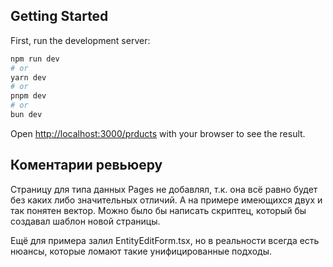 ## Getting Started

First, run the development server:

```bash
npm run dev
# or
yarn dev
# or
pnpm dev
# or
bun dev
```

Open [http://localhost:3000/prducts](http://localhost:3000/prducts) with your browser to see the result.

## Коментарии ревьюеру

Страницу для типа данных Pages не добавлял, т.к. она всё равно будет без каких либо значительных отличий. А на примере имеющихся двух и так понятен вектор. Можно было бы написать скриптец, который бы создавал шаблон новой страницы.

Ещё для примера залил EntityEditForm.tsx, но в реальности всегда есть нюансы, которые ломают такие унифицированные подходы.
